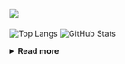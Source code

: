 ![](https://komarev.com/ghpvc/?username=chck&color=blueviolet)

<p align="left"> 
  <img alt="Top Langs" align="center" height="150" src="https://github-readme-stats-nine-umber-51.vercel.app/api/top-langs/?username=chck&layout=compact&count_private=true&show_icons=true&show_icons=true&theme=buefy" />
  <img alt="GitHub Stats" align="center" height="150" src="https://github-readme-stats-nine-umber-51.vercel.app/api?username=chck&count_private=true&show_icons=true&show_icons=true&theme=buefy" />
</p>

<details>
  <summary><b>Read more</b></summary>
  <br>

  <!--START_SECTION:waka-->
**🐱 My GitHub Data** 

> 📦 74.7 kB Used in GitHub's Storage 
 > 
> 🏆 721 Contributions in the Year 2023
 > 
> 💼 Opted to Hire
 > 
> 📜 134 Public Repositories 
 > 
> 🔑 19 Private Repositories 
 > 
**I'm a Night 🦉** 

```text
🌞 Morning                1291 commits        ████░░░░░░░░░░░░░░░░░░░░░   16.02 % 
🌆 Daytime                2052 commits        ██████░░░░░░░░░░░░░░░░░░░   25.47 % 
🌃 Evening                2206 commits        ███████░░░░░░░░░░░░░░░░░░   27.38 % 
🌙 Night                  2509 commits        ████████░░░░░░░░░░░░░░░░░   31.14 % 
```
📅 **I'm Most Productive on Monday** 

```text
Monday                   1793 commits        ██████░░░░░░░░░░░░░░░░░░░   22.25 % 
Tuesday                  1675 commits        █████░░░░░░░░░░░░░░░░░░░░   20.79 % 
Wednesday                1168 commits        ████░░░░░░░░░░░░░░░░░░░░░   14.49 % 
Thursday                 1438 commits        ████░░░░░░░░░░░░░░░░░░░░░   17.85 % 
Friday                   801 commits         ██░░░░░░░░░░░░░░░░░░░░░░░   09.94 % 
Saturday                 407 commits         █░░░░░░░░░░░░░░░░░░░░░░░░   05.05 % 
Sunday                   776 commits         ██░░░░░░░░░░░░░░░░░░░░░░░   09.63 % 
```


📊 **This Week I Spent My Time On** 

```text
💬 Programming Languages: 
Other                    30 hrs 7 mins       ██████████████████████░░░   87.89 % 
Markdown                 1 hr 10 mins        █░░░░░░░░░░░░░░░░░░░░░░░░   03.44 % 
YAML                     1 hr 7 mins         █░░░░░░░░░░░░░░░░░░░░░░░░   03.28 % 
Docker                   53 mins             █░░░░░░░░░░░░░░░░░░░░░░░░   02.62 % 
Bash                     14 mins             ░░░░░░░░░░░░░░░░░░░░░░░░░   00.71 % 

🔥 Editors: 
Chrome                   30 hrs 7 mins       ██████████████████████░░░   87.88 % 
Neovim                   2 hrs 41 mins       ██░░░░░░░░░░░░░░░░░░░░░░░   07.84 % 
Obsidian                 1 hr 5 mins         █░░░░░░░░░░░░░░░░░░░░░░░░   03.18 % 
PyCharm                  20 mins             ░░░░░░░░░░░░░░░░░░░░░░░░░   01.00 % 
RustRover                1 min               ░░░░░░░░░░░░░░░░░░░░░░░░░   00.09 % 
```

**I Mostly Code in Python** 

```text
Python                   39 repos            ████████░░░░░░░░░░░░░░░░░   31.20 % 
Jupyter Notebook         20 repos            ████░░░░░░░░░░░░░░░░░░░░░   16.00 % 
Rust                     7 repos             █░░░░░░░░░░░░░░░░░░░░░░░░   05.60 % 
Shell                    3 repos             █░░░░░░░░░░░░░░░░░░░░░░░░   02.40 % 
Astro                    1 repo              ░░░░░░░░░░░░░░░░░░░░░░░░░   00.80 % 
```



**Timeline**

![Lines of Code chart](https://raw.githubusercontent.com/chck/chck/main/assets/bar_graph.png)


 Last Updated on 2023-09-23 01:19 UTC
<!--END_SECTION:waka-->
</details>

